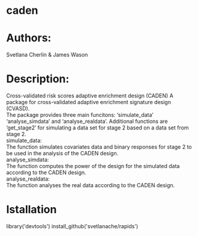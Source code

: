 # caden

# Authors: 
Svetlana Cherlin & James Wason
# Description: 
Cross-validated risk scores adaptive enrichment design (CADEN)
A package for cross-validated adaptive enrichment signature design (CVASD).<br/>
The package provides three main funcitons:
‘simulate_data’ ‘analyse_simdata’ and ‘analyse_realdata’.
Additional functions are ‘get_stage2’ for simulating a data set for stage 2 based on a data set from stage 2. <br/>
simulate_data:<br/>
     The function simulates covariates data and binary responses for stage 2 to be
     used in the analysis of the CADEN design.<br/>
analyse_simdata:<br/>
     The function computes the power of the design for the simulated
     data according to the CADEN design.<br/>
analyse_realdata:<br/>
     The function analyses the real data according to the CADEN design.<br/>
   

# Istallation
library('devtools')
install_github('svetlanache/rapids')
